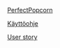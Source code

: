 [PerfectPopcorn](http://perfectpopcorn.herokoapp.com)


[Käyttöohje](https://github.com/jaemh/PerfectPopcorn/blob/master/documentation/K%C3%A4ytt%C3%B6ohje.md)

[User story](https://github.com/jaemh/PerfectPopcorn/blob/master/documentation/User.md)
